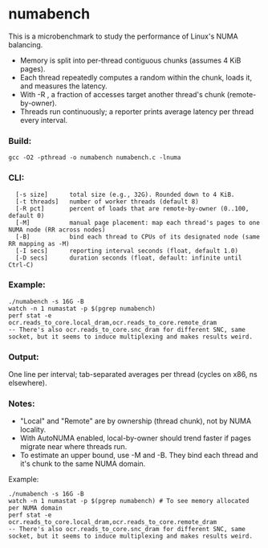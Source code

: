 numabench
===================
This is a microbenchmark to study the performance of Linux's NUMA balancing.
- Memory is split into per-thread contiguous chunks (assumes 4 KiB pages).
- Each thread repeatedly computes a random within the chunk, loads it, and measures the latency.
- With -R <pct>, a fraction of accesses target another thread's chunk (remote-by-owner).
- Threads run continuously; a reporter prints average latency per thread every interval.

### Build:
```
gcc -O2 -pthread -o numabench numabench.c -lnuma
```
  
### CLI:
```
  [-s size]      total size (e.g., 32G). Rounded down to 4 KiB.
  [-t threads]   number of worker threads (default 8)
  [-R pct]       percent of loads that are remote-by-owner (0..100, default 0)
  [-M]           manual page placement: map each thread's pages to one NUMA node (RR across nodes)
  [-B]           bind each thread to CPUs of its designated node (same RR mapping as -M)
  [-I secs]      reporting interval seconds (float, default 1.0)
  [-D secs]      duration seconds (float, default: infinite until Ctrl-C)
```

### Example:
```
./numabench -s 16G -B
watch -n 1 numastat -p $(pgrep numabench)
perf stat -e ocr.reads_to_core.local_dram,ocr.reads_to_core.remote_dram
-- There's also ocr.reads_to_core.snc_dram for different SNC, same socket, but it seems to induce multiplexing and makes results weird.
```

### Output: 
One line per interval; tab-separated averages per thread (cycles on x86, ns elsewhere).

### Notes:
- "Local" and "Remote" are by ownership (thread chunk), not by NUMA locality.
- With AutoNUMA enabled, local-by-owner should trend faster if pages migrate near where threads run.
- To estimate an upper bound, use -M and -B. They bind each thread and it's chunk to the same NUMA domain.


Example:
```
./numabench -s 16G -B
watch -n 1 numastat -p $(pgrep numabench) # To see memory allocated per NUMA domain
perf stat -e ocr.reads_to_core.local_dram,ocr.reads_to_core.remote_dram
-- There's also ocr.reads_to_core.snc_dram for different SNC, same socket, but it seems to induce multiplexing and makes results weird.
```

